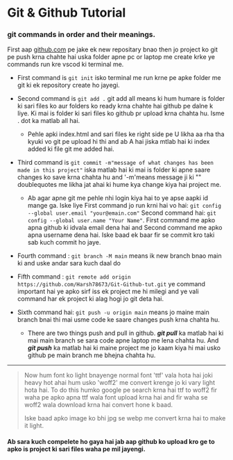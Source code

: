 # Git & Github Tutorial

### git commands in order and their meanings.

First aap [github.com](https://github.com) pe jake ek new repositary bnao then jo project ko git pe push krna chahte hai uska folder apne pc or laptop me create krke ye commands run kre vscod ki terminal me.

- First command is `git init` isko terminal me run krne pe apke folder me git ki ek repository create ho jayegi. 

- Second command is `git add .` git add all means ki hum humare is folder ki sari files ko aur folders ko ready krna chahte hai github pe dalne k liye. Ki mai is folder ki sari files ko github pr upload krna chahta hu. Isme . dot ka matlab all hai. 

    - Pehle apki index.html and sari files ke right side pe U likha aa rha tha kyuki vo git pe upload hi thi and ab A hai jiska mtlab hai ki index added ki file git me added hai.

- Third command is `git commit -m"message of what changes has been made in this project"` iska matlab hai ki mai is folder ki apne saare changes ko save krna chahta hu and '-m'means message ji ki "" doublequotes me likha jat ahai ki hume kya change kiya hai project me.

    - Ab agar apne git me pehle nhi login kiya hai to ye apse aapki id mange ga. Iske liye First command
    jo run krni hai vo hai: `git config --global user.email "your@emain.com"` Second command hai: `git config --global user.name "Your Name"`. First command me apko apna github ki idvala email dena hai and Second command me apko apna username dena hai. Iske baad ek baar fir se commit kro taki sab kuch commit ho jaye.

- Fourth command :  `git branch -M main` means ik new branch bnao main ki and uske andar sara kuch daal do

- Fifth command : `git remote add origin https://github.com/Harsh78673/Git-Github-tut.git` ye command important hai ye apko sirf iss ek project me hi milegi and ye vali command har ek project ki alag hogi jo git deta hai. 

- Sixth command hai: `git push -u origin main` means jo maine main branch bnai thi mai usme code ke saare changes push krna chahta hu.

    - There are two things push and pull in github. ***git pull*** ka matlab hai ki mai main branch se sara code apne laptop me lena chahta hu.
    And ***git push*** ka matlab hai ki maine project me jo kaam kiya hi mai usko github pe main branch me bhejna chahta hu. 

---
> Now hum font ko light bnayenge normal font 'ttf' vala hota hai joki heavy hot ahai hum usko 'woff2' me convert krenge jo ki vary light hota hai. To do this humko google pe search krna hai ttf to woff2 fir waha pe apko apna ttf wala font upload krna hai and fir waha se woff2 wala download krna hai convert hone k baad. 
>
> Iske baad apko image ko bhi jpg se webp me convert krna hai to make it light.

#### Ab sara kuch compelete ho gaya hai jab aap github ko upload kro ge to apko is project ki sari files waha pe mil jayengi.

